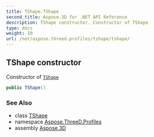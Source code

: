 ```yaml
---
title: TShape.TShape
second_title: Aspose.3D for .NET API Reference
description: TShape constructor. Constructor of TShape
type: docs
weight: 10
url: /net/aspose.threed.profiles/tshape/tshape/
---
```

## TShape constructor

Constructor of [`TShape`](../)

```csharp
public TShape()
```

### See Also

* class [TShape](../)
* namespace [Aspose.ThreeD.Profiles](../../../aspose.threed.profiles/)
* assembly [Aspose.3D](../../../)


